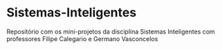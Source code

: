 # Sistemas-Inteligentes
Repositório com os mini-projetos da disciplina Sistemas Inteligentes com professores Filipe Calegario e Germano Vasconcelos
